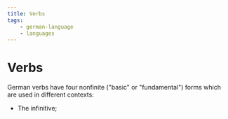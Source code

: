 ```yaml
---
title: Verbs
tags:
    - german-language
    - languages
---
```


# Verbs

German verbs have four nonfinite ("basic" or "fundamental") forms which are used in different contexts:
- The infinitive;